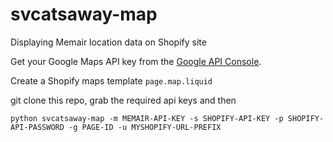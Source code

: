 # svcatsaway-map
Displaying Memair location data on Shopify site

Get your Google Maps API key from the [Google API Console](https://console.developers.google.com/flows/enableapi?apiid=maps_backend,geocoding_backend,directions_backend,distance_matrix_backend,elevation_backend,places_backend&reusekey=true).

Create a Shopify maps template `page.map.liquid`

git clone this repo, grab the required api keys and then

`python svcatsaway-map -m MEMAIR-API-KEY -s SHOPIFY-API-KEY -p SHOPIFY-API-PASSWORD -g PAGE-ID -u MYSHOPIFY-URL-PREFIX`
